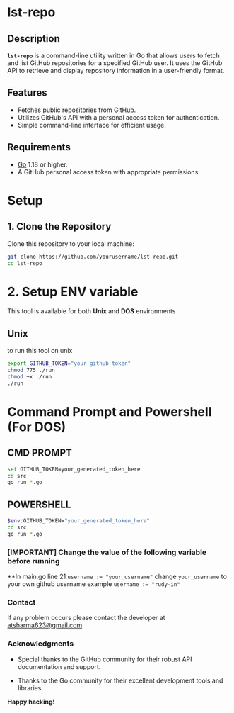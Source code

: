 # lst-repo

## Description

**`lst-repo`** is a command-line utility written in Go that allows users to fetch and list GitHub repositories for a specified GitHub user. It uses the GitHub API to retrieve and display repository information in a user-friendly format.

## Features

- Fetches public repositories from GitHub.
- Utilizes GitHub's API with a personal access token for authentication.
- Simple command-line interface for efficient usage.

## Requirements

- [Go](https://golang.org/doc/install) 1.18 or higher.
- A GitHub personal access token with appropriate permissions.

# Setup

## 1. Clone the Repository

Clone this repository to your local machine:

```bash
git clone https://github.com/yourusername/lst-repo.git
cd lst-repo
```

# 2. Setup ENV variable 

This tool is available for both **Unix** and **DOS** environments

## Unix
to run this tool on unix

```bash
export GITHUB_TOKEN="your github token"
chmod 775 ./run
chmod +x ./run
./run
```


# Command Prompt and Powershell (For DOS)

## CMD PROMPT
```bash
set GITHUB_TOKEN=your_generated_token_here
cd src
go run *.go
```

## POWERSHELL
```bash
$env:GITHUB_TOKEN="your_generated_token_here"
cd src
go run *.go
```


### [IMPORTANT] Change the value of the following variable before running 

**In main.go line 21 `username := "your_username"` change `your_username` to your own github username example `username := "rudy-in"`

### Contact

If any problem occurs please contact the developer at atsharma623@gmail.com

### Acknowledgments

- Special thanks to the GitHub community for their robust API documentation and support.

- Thanks to the Go community for their excellent development tools and libraries.


**Happy hacking!**